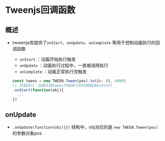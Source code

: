 # Tweenjs回调函数

## 概述

+ twwenjs库提供了`onStart`、`onUpdate`、`onComplete` 等用于控制动画执行的回调函数

  + `onStart` ：动画开始执行触发
  + `onUpdate` ：动画执行过程中，一直被调用执行
  + `onComplete` ：动画正常执行完触发

  ```js
  const tween = new TWEEN.Tween(pos).to({x: 0}, 4000)
  // 开始执行：动画片段tween开始执行的时候触发onStart
  .onStart(function(obj){
    ...
  })
  ```

## onUpdate

+ `.onUpdate(function(obj){})` 结构中，obj对应的是 `new TWEEN.Tween(pos)` 的参数对象pos
